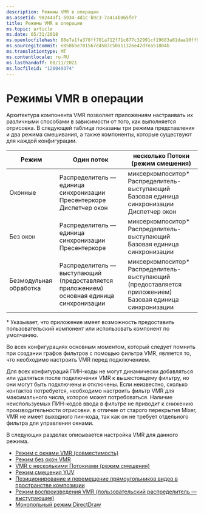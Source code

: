 ```yaml
---
description: Режимы VMR в операции
ms.assetid: 98244af1-5934-4d1c-b9c3-7a414b065fe7
title: Режимы VMR в операции
ms.topic: article
ms.date: 05/31/2018
ms.openlocfilehash: 88e7a1fa378ff781a712f71c877c32991cf19683a81daa10ff9b2fbbea40e7c0
ms.sourcegitcommit: e858bbe701567d4583c50a11326e42d7ea51804b
ms.translationtype: MT
ms.contentlocale: ru-RU
ms.lasthandoff: 08/11/2021
ms.locfileid: "120049374"
---
```

# <a name="vmr-modes-of-operation"></a>Режимы VMR в операции

Архитектура компонента VMR позволяет приложениям настраивать их различными способами в зависимости от того, как выполняется отрисовка. В следующей таблице показаны три режима представления и два режима смешивания, а также компоненты, которые существуют для каждой конфигурации.



| Режим       | Один поток                                                                     | несколько Потоки (режим смешения)                                                                                             |
|------------|-----------------------------------------------------------------------------------|----------------------------------------------------------------------------------------------------------------------------|
| Оконные   | Распределитель — единица синхронизации Пресентеркоре<br/> Диспетчер окон<br/> | миксеркомпоситор\*<br/> Распределитель-выступающий<br/> Базовая единица синхронизации<br/> Диспетчер окон<br/> |
| Без окон | Распределитель — единица синхронизации Пресентеркоре<br/>                           | миксеркомпоситор\*<br/> Распределитель-выступающий<br/> Базовая единица синхронизации<br/>                           |
| Безмодульная обработка | Распределитель — выступающий (предоставляется приложением) основная единица синхронизации<br/> | миксеркомпоситор\*<br/> Распределитель-выступающий (предоставляется приложением)<br/> Базовая единица синхронизации<br/> |



 

\* Указывает, что приложение имеет возможность предоставить пользовательский компонент или использовать компонент по умолчанию.

Во всех конфигурациях основным моментом, который следует помнить при создании графов фильтров с помощью фильтра VMR, является то, что необходимо настроить VMR перед подключением.

Для всех конфигураций ПИН-коды не могут динамически добавляться или удаляться после подключения VMR к вышестоящему фильтру, но они могут быть подключены и отключены. Если неизвестно, сколько контактов потребуется, необходимо настроить фильтр VMR для максимального числа, которое может потребоваться. Наличие неиспользуемых ПИН-кодов ввода в фильтре не приводит к снижению производительности отрисовки. в отличие от старого перекрытия Mixer, VMR не имеет выходного пин-кода, так как он не требует отдельного фильтра для управления окнами.

В следующих разделах описывается настройка VMR для данного режима.

-   [Режим с окнами VMR (совместимость)](vmr-windowed--compatibility--mode.md)
-   [Режим без окон VMR](vmr-windowless-mode.md)
-   [VMR с несколькими Потокиами (режим смешения)](vmr-with-multiple-streams--mixing-mode.md)
-   [Режим смешения YUV](yuv-mixing-mode.md)
-   [Позиционирование и перемещение прямоугольников видео в пространстве композиции](positioning-and-moving-video-rectangles-in-composition-space.md)
-   [Режим воспроизведения VMR (пользовательский распределитель — выступающие)](vmr-renderless-playback-mode--custom-allocator-presenters.md)
-   [Монопольный режим DirectDraw](directdraw-exclusive-mode.md)

 

 




